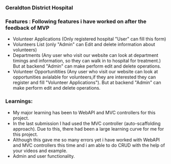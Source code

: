### Geraldton District Hospital

### Features : Following features i have worked on after the feedback of MVP
- Volunteer Applications (Only registered hospital "User" can fill this form)
- Volunteers List (only "Admin" can Edit and delete information about volunteers)
- Departments (Any user who visit our website can look at department timings and information, so they can walk in to hospital for treatment.) But at backend "Admin" can make perform edit and delete operations. 
- Volunteer Opportunitities  (Any user who visit our website can look at opportunities avialable for volunteers,if they are interested they can register and fill "Volunteer Applications"). But at backend "Admin" can make perform edit and delete operations. 

### Learnings: 
- My major learning has been to WebAPI and MVC controllers for this project. 
- In the last submission I had used the MVC controller (auto-scaffolding approach). Due to this, there had been a large learning curve for me for this project.
- Although this gave me so many errors yet i have worked with WebAPI and MVC controllers this time and i am able to do CRUD with the help of your videos and example.
- Admin and user functionality.
